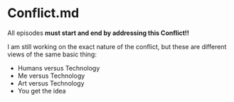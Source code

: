 
# Conflict.md

All episodes **must start and end by addressing this Conflict!!**

I am still working on the exact nature of the conflict, but these are different views of the same basic thing:

- Humans versus Technology
- Me versus Technology
- Art versus Technology
- You get the idea


